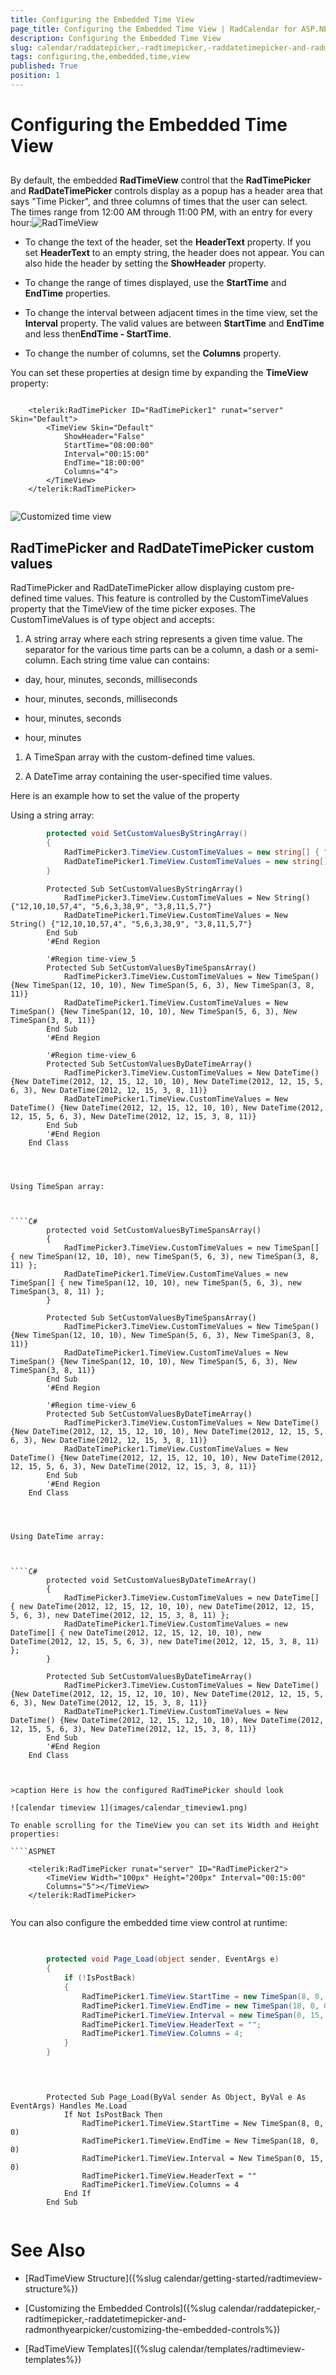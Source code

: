 ```yaml
---
title: Configuring the Embedded Time View
page_title: Configuring the Embedded Time View | RadCalendar for ASP.NET AJAX Documentation
description: Configuring the Embedded Time View
slug: calendar/raddatepicker,-radtimepicker,-raddatetimepicker-and-radmonthyearpicker/configuring-the-embedded-time-view
tags: configuring,the,embedded,time,view
published: True
position: 1
---
```


# Configuring the Embedded Time View



## 

By default, the embedded **RadTimeView** control that the **RadTimePicker** and **RadDateTimePicker** controls display as a popup has a header area that says "Time Picker", and three columns of times that the user can select. The times range from 12:00 AM through 11:00 PM, with an entry for every hour:![RadTimeView](images/calendar_timeview.png)

* To change the text of the header, set the **HeaderText** property. If you set **HeaderText** to an empty string, the header does not appear. You can also hide the header by setting the **ShowHeader** property.

* To change the range of times displayed, use the **StartTime** and **EndTime** properties.

* To change the interval between adjacent times in the time view, set the **Interval** property. The valid values are between **StartTime** and **EndTime** and less then**EndTime - StartTime**.

* To change the number of columns, set the **Columns** property.

You can set these properties at design time by expanding the **TimeView** property:

````ASPNET
	    
	<telerik:RadTimePicker ID="RadTimePicker1" runat="server" Skin="Default">
	    <TimeView Skin="Default"
	        ShowHeader="False"
	        StartTime="08:00:00"
	        Interval="00:15:00"
	        EndTime="18:00:00"
	        Columns="4">
	    </TimeView>
	</telerik:RadTimePicker> 
		
````

![Customized time view](images/calendar_customizedtimeview.png)

## RadTimePicker and RadDateTimePicker custom values

RadTimePicker and RadDateTimePicker allow displaying custom pre-defined time values. This feature is controlled by the CustomTimeValues property that the TimeView of the time picker exposes. The CustomTimeValues is of type object and accepts:

1. A string array where each string represents a given time value. The separator for the various time parts can be a column, a dash or a semi-column. Each string time value can contains:

* day, hour, minutes, seconds, milliseconds

* hour, minutes, seconds, milliseconds

* hour, minutes, seconds

* hour, minutes

1. A TimeSpan array with the custom-defined time values.

1. A DateTime array containing the user-specified time values.

Here is an example how to set the value of the property

Using a string array:



````C#
	    protected void SetCustomValuesByStringArray()
	    {
	        RadTimePicker3.TimeView.CustomTimeValues = new string[] { "12,10,10,57,4", "5,6,3,38,9", "3,8,11,5,7" };
	        RadDateTimePicker1.TimeView.CustomTimeValues = new string[] { "12,10,10,57,4", "5,6,3,38,9", "3,8,11,5,7" };
	    }
````
````VB
	    Protected Sub SetCustomValuesByStringArray()
	        RadTimePicker3.TimeView.CustomTimeValues = New String() {"12,10,10,57,4", "5,6,3,38,9", "3,8,11,5,7"}
	        RadDateTimePicker1.TimeView.CustomTimeValues = New String() {"12,10,10,57,4", "5,6,3,38,9", "3,8,11,5,7"}
	    End Sub
	    '#End Region
	
	    '#Region time-view_5
	    Protected Sub SetCustomValuesByTimeSpansArray()
	        RadTimePicker3.TimeView.CustomTimeValues = New TimeSpan() {New TimeSpan(12, 10, 10), New TimeSpan(5, 6, 3), New TimeSpan(3, 8, 11)}
	        RadDateTimePicker1.TimeView.CustomTimeValues = New TimeSpan() {New TimeSpan(12, 10, 10), New TimeSpan(5, 6, 3), New TimeSpan(3, 8, 11)}
	    End Sub
	    '#End Region
	
	    '#Region time-view_6
	    Protected Sub SetCustomValuesByDateTimeArray()
	        RadTimePicker3.TimeView.CustomTimeValues = New DateTime() {New DateTime(2012, 12, 15, 12, 10, 10), New DateTime(2012, 12, 15, 5, 6, 3), New DateTime(2012, 12, 15, 3, 8, 11)}
	        RadDateTimePicker1.TimeView.CustomTimeValues = New DateTime() {New DateTime(2012, 12, 15, 12, 10, 10), New DateTime(2012, 12, 15, 5, 6, 3), New DateTime(2012, 12, 15, 3, 8, 11)}
	    End Sub
	    '#End Region
	End Class




Using TimeSpan array:



````C#
	    protected void SetCustomValuesByTimeSpansArray()
	    {
	        RadTimePicker3.TimeView.CustomTimeValues = new TimeSpan[] { new TimeSpan(12, 10, 10), new TimeSpan(5, 6, 3), new TimeSpan(3, 8, 11) };
	        RadDateTimePicker1.TimeView.CustomTimeValues = new TimeSpan[] { new TimeSpan(12, 10, 10), new TimeSpan(5, 6, 3), new TimeSpan(3, 8, 11) };
	    }
````
````VB
	    Protected Sub SetCustomValuesByTimeSpansArray()
	        RadTimePicker3.TimeView.CustomTimeValues = New TimeSpan() {New TimeSpan(12, 10, 10), New TimeSpan(5, 6, 3), New TimeSpan(3, 8, 11)}
	        RadDateTimePicker1.TimeView.CustomTimeValues = New TimeSpan() {New TimeSpan(12, 10, 10), New TimeSpan(5, 6, 3), New TimeSpan(3, 8, 11)}
	    End Sub
	    '#End Region
	
	    '#Region time-view_6
	    Protected Sub SetCustomValuesByDateTimeArray()
	        RadTimePicker3.TimeView.CustomTimeValues = New DateTime() {New DateTime(2012, 12, 15, 12, 10, 10), New DateTime(2012, 12, 15, 5, 6, 3), New DateTime(2012, 12, 15, 3, 8, 11)}
	        RadDateTimePicker1.TimeView.CustomTimeValues = New DateTime() {New DateTime(2012, 12, 15, 12, 10, 10), New DateTime(2012, 12, 15, 5, 6, 3), New DateTime(2012, 12, 15, 3, 8, 11)}
	    End Sub
	    '#End Region
	End Class




Using DateTime array:



````C#
	    protected void SetCustomValuesByDateTimeArray()
	    {
	        RadTimePicker3.TimeView.CustomTimeValues = new DateTime[] { new DateTime(2012, 12, 15, 12, 10, 10), new DateTime(2012, 12, 15, 5, 6, 3), new DateTime(2012, 12, 15, 3, 8, 11) };
	        RadDateTimePicker1.TimeView.CustomTimeValues = new DateTime[] { new DateTime(2012, 12, 15, 12, 10, 10), new DateTime(2012, 12, 15, 5, 6, 3), new DateTime(2012, 12, 15, 3, 8, 11) };
	    }
````
````VB
	    Protected Sub SetCustomValuesByDateTimeArray()
	        RadTimePicker3.TimeView.CustomTimeValues = New DateTime() {New DateTime(2012, 12, 15, 12, 10, 10), New DateTime(2012, 12, 15, 5, 6, 3), New DateTime(2012, 12, 15, 3, 8, 11)}
	        RadDateTimePicker1.TimeView.CustomTimeValues = New DateTime() {New DateTime(2012, 12, 15, 12, 10, 10), New DateTime(2012, 12, 15, 5, 6, 3), New DateTime(2012, 12, 15, 3, 8, 11)}
	    End Sub
	    '#End Region
	End Class



>caption Here is how the configured RadTimePicker should look

![calendar timeview 1](images/calendar_timeview1.png)

To enable scrolling for the TimeView you can set its Width and Height properties:

````ASPNET
	
	<telerik:RadTimePicker runat="server" ID="RadTimePicker2">
	    <TimeView Width="100px" Height="200px" Interval="00:15:00"
	    Columns="5"></TimeView>
	</telerik:RadTimePicker>
				
````



You can also configure the embedded time view control at runtime:



````C#
	
	
	    protected void Page_Load(object sender, EventArgs e)
	    {
	        if (!IsPostBack)
	        {
	            RadTimePicker1.TimeView.StartTime = new TimeSpan(8, 0, 0);
	            RadTimePicker1.TimeView.EndTime = new TimeSpan(18, 0, 0);
	            RadTimePicker1.TimeView.Interval = new TimeSpan(0, 15, 0);
	            RadTimePicker1.TimeView.HeaderText = "";
	            RadTimePicker1.TimeView.Columns = 4;
	        }
	    }
				
````
````VB
	
	
	    Protected Sub Page_Load(ByVal sender As Object, ByVal e As EventArgs) Handles Me.Load
	        If Not IsPostBack Then
	            RadTimePicker1.TimeView.StartTime = New TimeSpan(8, 0, 0)
	            RadTimePicker1.TimeView.EndTime = New TimeSpan(18, 0, 0)
	            RadTimePicker1.TimeView.Interval = New TimeSpan(0, 15, 0)
	            RadTimePicker1.TimeView.HeaderText = ""
	            RadTimePicker1.TimeView.Columns = 4
	        End If
	    End Sub
				
````


# See Also

 * [RadTimeView Structure]({%slug calendar/getting-started/radtimeview-structure%})

 * [Customizing the Embedded Controls]({%slug calendar/raddatepicker,-radtimepicker,-raddatetimepicker-and-radmonthyearpicker/customizing-the-embedded-controls%})

 * [RadTimeView Templates]({%slug calendar/templates/radtimeview-templates%})
